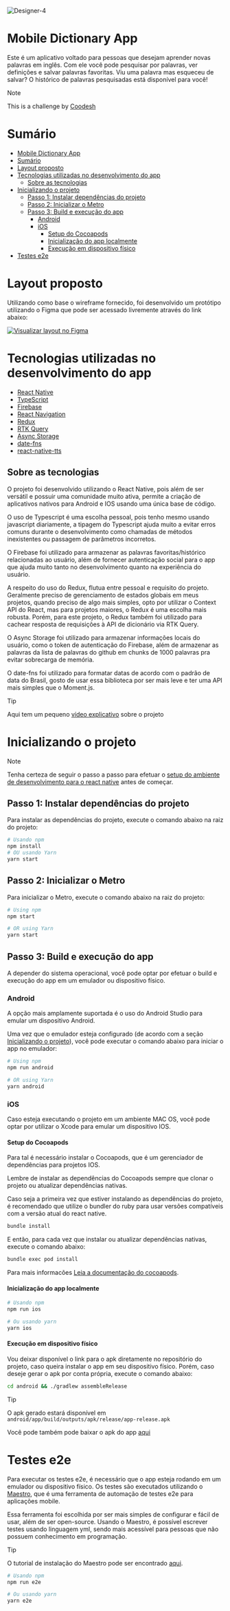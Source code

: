 ![Designer-4](https://github.com/user-attachments/assets/0fd234c5-c6ad-4bed-ac5c-c947d079bdae)

# Mobile Dictionary App

Este é um aplicativo voltado para pessoas que desejam aprender novas palavras em inglês.
Com ele você pode pesquisar por palavras, ver definições e salvar palavras favoritas.
Viu uma palavra mas esqueceu de salvar? O histórico de palavras pesquisadas está disponível para você!
>[!NOTE]
>  This is a challenge by [Coodesh](https://coodesh.com/)


# Sumário
- [Mobile Dictionary App](#mobile-dictionary-app)
- [Sumário](#sumário)
- [Layout proposto](#layout-proposto)
- [Tecnologias utilizadas no desenvolvimento do app](#tecnologias-utilizadas-no-desenvolvimento-do-app)
  - [Sobre as tecnologias](#sobre-as-tecnologias)
- [Inicializando o projeto](#inicializando-o-projeto)
  - [Passo 1: Instalar dependências do projeto](#passo-1-instalar-dependências-do-projeto)
  - [Passo 2: Inicializar o Metro](#passo-2-inicializar-o-metro)
  - [Passo 3: Build e execução do app](#passo-3-build-e-execução-do-app)
    - [Android](#android)
    - [iOS](#ios)
      - [Setup do Cocoapods](#setup-do-cocoapods)
      - [Inicialização do app localmente](#inicialização-do-app-localmente)
      - [Execução em dispositivo físico](#execução-em-dispositivo-físico)
- [Testes e2e](#testes-e2e)

# Layout proposto

Utilizando como base o wireframe fornecido, foi desenvolvido um protótipo utilizando o Figma que pode ser acessado livremente através do link abaixo:

[![Visualizar layout no Figma](https://img.shields.io/badge/Figma-Visualizar%20prot%C3%B3tipo-F24E1E?logo=figma&logoColor=white&style=for-the-badge)](https://www.figma.com/proto/6jJu9wbNM2kxY0xC6hr2q0/Untitled?node-id=1-2&t=5jkEwtcq7yEhYexm-1)

# Tecnologias utilizadas no desenvolvimento do app

- [React Native](https://reactnative.dev/)
- [TypeScript](https://www.typescriptlang.org/)
- [Firebase](https://firebase.google.com/)
- [React Navigation](https://reactnavigation.org/)
- [Redux](https://redux.js.org/)
- [RTK Query](https://redux-toolkit.js.org/rtk-query/overview)
- [Async Storage](https://react-native-async-storage.github.io/async-storage/)
- [date-fns](https://date-fns.org/)
- [react-native-tts](https://github.com/ak1394/react-native-tts)

## Sobre as tecnologias

O projeto foi desenvolvido utilizando o React Native, pois além de ser versátil e possuir uma comunidade muito ativa, permite a criação de aplicativos nativos para Android e IOS usando uma única base de código.

O uso de Typescript é uma escolha pessoal, pois tenho mesmo usando javascript diariamente, a tipagem do Typescript ajuda muito a evitar erros comuns durante o desenvolvimento como chamadas de métodos inexistentes ou passagem de parâmetros incorretos.

O Firebase foi utilizado para armazenar as palavras favoritas/histórico relacionadas ao usuário, além de fornecer autenticação social para o app que ajuda muito tanto no desenvolvimento quanto na experiência do usuário.

A respeito do uso do Redux, flutua entre pessoal e requisito do projeto. Geralmente preciso de gerenciamento de estados globais em meus projetos, quando preciso de algo mais simples, opto por utilizar o Context API do React, mas para projetos maiores, o Redux é uma escolha mais robusta. Porém, para este projeto, o Redux também foi utilizado para cachear resposta de requisições à API de dicionário via RTK Query.

O Async Storage foi utilizado para armazenar informações locais do usuário, como o token de autenticação do Firebase, além de armazenar as palavras da lista de palavras do github em chunks de 1000 palavras pra evitar sobrecarga de memória.

O date-fns foi utilizado para formatar datas de acordo com o padrão de data do Brasil, gosto de usar essa biblioteca por ser mais leve e ter uma API mais simples que o Moment.js.
> [!TIP]
>
>  Aqui tem um pequeno [vídeo explicativo](https://drive.google.com/file/d/1WkY4yBcNUlHmqGoUXIsy5R7zFO2JeZbe/view?usp=share_link) sobre o projeto
>

# Inicializando o projeto

>[!NOTE]
Tenha certeza de seguir o passo a passo para efetuar o [setup do ambiente de desenvolvimento para o react native](https://reactnative.dev/docs/set-up-your-environment) antes de começar.

## Passo 1: Instalar dependências do projeto
Para instalar as dependências do projeto, execute o comando abaixo na raiz do projeto:
```sh
# Usando npm
npm install
# OU usando Yarn
yarn start
```
## Passo 2: Inicializar o Metro
Para inicializar o Metro, execute o comando abaixo na raiz do projeto:

```sh
# Using npm
npm start

# OR using Yarn
yarn start
```

## Passo 3: Build e execução do app
A depender do sistema operacional, você pode optar por efetuar o build e execução do app em um emulador ou dispositivo físico.

### Android
A opção mais amplamente suportada é o uso do Android Studio para emular um dispositivo Android.

Uma vez que o emulador esteja configurado (de acordo com a seção [Inicializando o projeto](#inicializando-o-projeto)), você pode executar o comando abaixo para iniciar o app no emulador:
```sh
# Using npm
npm run android

# OR using Yarn
yarn android
```
### iOS

Caso esteja executando o projeto em um ambiente MAC OS, você pode optar por utilizar o Xcode para emular um dispositivo IOS.

#### Setup do Cocoapods
Para tal é necessário instalar o Cocoapods, que é um gerenciador de dependências para projetos IOS.
<!-- Seção para instalação do homebrew, watchman, do cocoapods, todos devem ser documentados em seções separadas -->

Lembre de instalar as dependências do Cocoapods sempre que clonar o projeto ou atualizar dependências nativas.

Caso seja a primeira vez que estiver instalando as dependências do projeto, é recomendado que utilize o bundler do ruby para usar versões compatíveis com a versão atual do react native.

```sh
bundle install
```

E então, para cada vez que instalar ou atualizar dependências nativas, execute o comando abaixo:

```sh
bundle exec pod install
```

Para mais informacões [Leia a documentação do cocoapods](https://guides.cocoapods.org/using/getting-started.html).

#### Inicialização do app localmente

```sh
# Usando npm
npm run ios

# Ou usando yarn
yarn ios
```
#### Execução em dispositivo físico

Vou deixar disponível o link para o apk diretamente no repositório do projeto, caso queira instalar o app em seu dispositivo físico.
Porém, caso deseje gerar o apk por conta própria, execute o comando abaixo:

```sh
cd android && ./gradlew assembleRelease
```

>[!TIP]
> O apk gerado estará disponível em `android/app/build/outputs/apk/release/app-release.apk`
>
> Você pode também pode baixar o apk do app [aqui](https://github.com/bidwolf/mobile-dictionary-codesh/releases/tag/v1.0.0)



# Testes e2e

Para executar os testes e2e, é necessário que o app esteja rodando em um emulador ou dispositivo físico.
Os testes são executados utilizando o [Maestro](https://maestro.mobile.dev/getting-started/installing-maestro), que é uma ferramenta de automação de testes e2e para aplicações mobile.

Essa ferramenta foi escolhida por ser mais simples de configurar e fácil de usar, além de ser open-source.
Usando o Maestro, é possível escrever testes usando linguagem yml, sendo mais acessível para pessoas que não possuem conhecimento em programação.
>[!TIP]
>O tutorial de instalação do Maestro pode ser encontrado [aqui](https://maestro.mobile.dev/getting-started/installing-maestro).
```sh
# Usando npm
npm run e2e

# Ou usando yarn
yarn e2e
```
